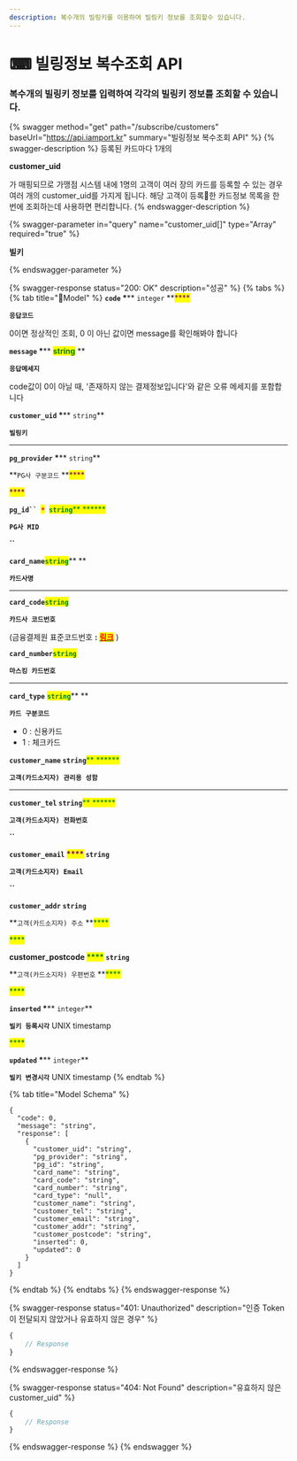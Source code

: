 ```yaml
---
description: 복수개의 빌링키를 이용하여 빌링키 정보를 조회할수 있습니다.
---
```


# ⌨ 빌링정보 복수조회 API

### 복수개의 빌링키 정보를 입력하여 각각의 빌링키 정보를 조회할 수 있습니다.

{% swagger method="get" path="/subscribe/customers" baseUrl="https://api.iamport.kr" summary="빌링정보 복수조회 API" %}
{% swagger-description %}
등록된 카드마다 1개의 

**customer_uid**

가 매핑되므로 가맹점 시스템 내에 1명의 고객이 여러 장의 카드를 등록할 수 있는 경우 여러 개의 customer_uid를 가지게 됩니다. 해당 고객이 등록한 카드정보 목록을 한 번에 조회하는데 사용하면 편리합니다.
{% endswagger-description %}

{% swagger-parameter in="query" name="customer_uid[]" type="Array" required="true" %}
<mark style="color:red;">

**빌키**

</mark>
{% endswagger-parameter %}

{% swagger-response status="200: OK" description="성공" %}
{% tabs %}
{% tab title="Model" %}
**`code`  **<mark style="color:red;">**\***</mark>**  **<mark style="color:purple;">**`integer`**</mark><mark style="color:purple;">** **</mark><mark style="color:purple;">****</mark>&#x20;

**`응답코드`**

0이면 정상적인 조회, 0 이 아닌 값이면 message를 확인해봐야 합니다



**`message`  **<mark style="color:red;">**\***</mark>**  **<mark style="color:green;">**string**</mark>** **&#x20;

**`응답메세지`**

code값이 0이 아닐 때, '존재하지 않는 결제정보입니다'와 같은 오류 메세지를 포함합니다



**`customer_uid`  **<mark style="color:red;">**\***</mark>**  **<mark style="color:green;">**`string`**</mark>

**`빌링키`**

****

**`pg_provider`  **<mark style="color:red;">**\***</mark>** **<mark style="color:green;">**`string`**</mark>

**`PG사 구분코드` **<mark style="color:purple;">****</mark>&#x20;

<mark style="color:purple;">****</mark>

**`pg_id`` `**<mark style="color:red;">**`*`**</mark>**` `**<mark style="color:green;">**`string`**</mark><mark style="color:green;">** **</mark><mark style="color:green;">****</mark>&#x20;

**`PG사 MID`**

**``**

**`card_name`**<mark style="color:green;">**`string`**</mark>** **&#x20;

**`카드사명`**&#x20;

****

**`card_code`**<mark style="color:green;">**`string`**</mark>

**`카드사 코드번호`**

(금융결제원 표준코드번호 **:** [<mark style="color:red;">**링크**</mark>](https://chaifinance.notion.site/53589280bbc94fab938d93257d452216?v=eb405baf52134b3f90d438e3bf763630) )



**`card_number`**<mark style="color:green;">**`string`**</mark>

**`마스킹 카드번호`**

****

**`card_type`**  <mark style="color:green;">**`string`**</mark>** **&#x20;

**`카드 구분코드`**

* 0 : 신용카드
* 1 : 체크카드



**`customer_name`    **<mark style="color:green;">**`string`**</mark><mark style="color:green;">**  **</mark><mark style="color:green;">****</mark> &#x20;

**`고객(카드소지자) 관리용 성함`**

****

**`customer_tel`    **<mark style="color:green;">**`string`**</mark><mark style="color:green;">**  **</mark><mark style="color:green;">****</mark> &#x20;

**`고객(카드소지자) 전화번호`**

**``**

**`customer_email`  **<mark style="color:purple;">****</mark>**  **<mark style="color:green;">**`string`**</mark>

**`고객(카드소지자) Email`**

**``**

**`customer_addr`    **<mark style="color:green;">**`string`**</mark>

**`고객(카드소지자) 주소` **<mark style="color:green;">****</mark>&#x20;

<mark style="color:green;">****</mark>

**customer\_postcode  **<mark style="color:green;">****</mark><mark style="color:green;">**  **</mark><mark style="color:green;">**`string`**</mark>

**`고객(카드소지자) 우편번호` **<mark style="color:green;">****</mark>&#x20;

<mark style="color:green;">****</mark>

**`inserted`  **<mark style="color:red;">**\***</mark>** **<mark style="color:purple;">**`integer`**</mark>

**`빌키 등록시각`** UNIX timestamp

<mark style="color:green;">****</mark>

**`updated`  **<mark style="color:red;">**\***</mark>** **<mark style="color:purple;">**`integer`**</mark>

**`빌키 변경시각`** UNIX timestamp
{% endtab %}

{% tab title="Model Schema" %}
```
{
  "code": 0,
  "message": "string",
  "response": [
    {
      "customer_uid": "string",
      "pg_provider": "string",
      "pg_id": "string",
      "card_name": "string",
      "card_code": "string",
      "card_number": "string",
      "card_type": "null",
      "customer_name": "string",
      "customer_tel": "string",
      "customer_email": "string",
      "customer_addr": "string",
      "customer_postcode": "string",
      "inserted": 0,
      "updated": 0
    }
  ]
}
```
{% endtab %}
{% endtabs %}
{% endswagger-response %}

{% swagger-response status="401: Unauthorized" description="인증 Token이 전달되지 않았거나 유효하지 않은 경우" %}
```javascript
{
    // Response
}
```
{% endswagger-response %}

{% swagger-response status="404: Not Found" description="유효하지 않은 customer_uid" %}
```javascript
{
    // Response
}
```
{% endswagger-response %}
{% endswagger %}
